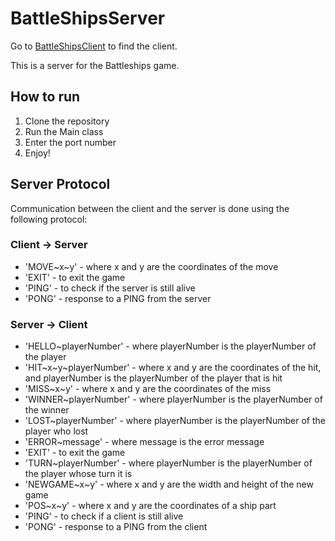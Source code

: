 # BattleShipsServer
Go to [BattleShipsClient](https://github.com/gerwintrip/BattleShipsClient) to find the client.

This is a server for the Battleships game.

## How to run
1. Clone the repository
2. Run the Main class
3. Enter the port number
4. Enjoy!

## Server Protocol
Communication between the client and the server is done using the following protocol:

### Client -> Server
* 'MOVE\~x\~y' - where x and y are the coordinates of the move
* 'EXIT' - to exit the game
* 'PING' - to check if the server is still alive
* 'PONG' - response to a PING from the server

### Server -> Client
* 'HELLO\~playerNumber' - where playerNumber is the playerNumber of the player
* 'HIT\~x\~y\~playerNumber' - where x and y are the coordinates of the hit, and playerNumber is the playerNumber of the player that is hit
* 'MISS\~x\~y' - where x and y are the coordinates of the miss
* 'WINNER~playerNumber' - where playerNumber is the playerNumber of the winner
* 'LOST~playerNumber' - where playerNumber is the playerNumber of the player who lost
* 'ERROR~message' - where message is the error message
* 'EXIT' - to exit the game
* 'TURN~playerNumber' - where playerNumber is the playerNumber of the player whose turn it is
* 'NEWGAME\~x\~y' - where x and y are the width and height of the new game
* 'POS\~x\~y' - where x and y are the coordinates of a ship part
* 'PING' - to check if a client is still alive
* 'PONG' - response to a PING from the client
